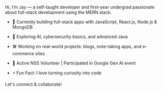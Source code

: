 

Hi, I’m Jay — a self-taught developer and first-year undergrad passionate about full-stack development using the MERN stack.

- 🔭 Currently building full-stack apps with JavaScript, React.js, Node.js & MongoDB  
- 🌱 Exploring AI, cybersecurity basics, and advanced Java  
- 🛠️ Working on real-world projects: blogs, note-taking apps, and e-commerce sites  
  
- 🤝 Active NSS Volunteer | Participated in Google Gen AI event  
- ⚡ Fun Fact: I love turning curiosity into code

Let's connect & collaborate!

[LinkedIn]: https://www.linkedin.com/in/jay-patel-b800a7360/

